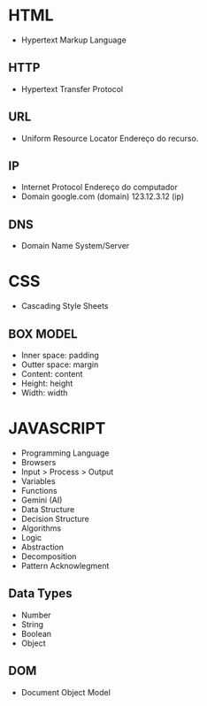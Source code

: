 # HTML
- Hypertext Markup Language
## HTTP
- Hypertext Transfer Protocol
## URL
- Uniform Resource Locator
    Endereço do recurso.
## IP
- Internet Protocol
    Endereço do computador
- Domain
    google.com (domain)
    123.12.3.12 (ip)
## DNS
- Domain Name System/Server
# CSS
- Cascading Style Sheets
## BOX MODEL
- Inner space: padding
- Outter space: margin
- Content: content
- Height: height
- Width: width
# JAVASCRIPT
- Programming Language
- Browsers
- Input > Process > Output
- Variables
- Functions
- Gemini (AI)
- Data Structure
- Decision Structure
- Algorithms
- Logic
- Abstraction
- Decomposition
- Pattern Acknowlegment
## Data Types
- Number
- String
- Boolean
- Object
## DOM
- Document Object Model